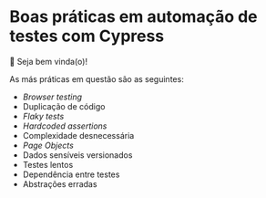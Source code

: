 # Boas práticas em automação de testes com Cypress

👋 Seja bem vinda(o)!

As más práticas em questão são as seguintes:

- _Browser testing_
- Duplicação de código
- _Flaky tests_
- _Hardcoded assertions_
- Complexidade desnecessária
- _Page Objects_
- Dados sensíveis versionados
- Testes lentos
- Dependência entre testes
- Abstrações erradas




